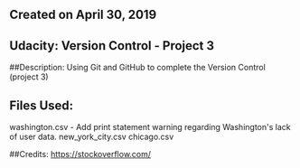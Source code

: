 ## Created on April 30, 2019

## Udacity: Version Control - Project 3

##Description:
Using Git and GitHub to complete the Version Control (project 3)

## Files Used:
washington.csv - Add print statement warning regarding Washington's lack of user data.
new_york_city.csv
chicago.csv

##Credits:
https://stockoverflow.com/
